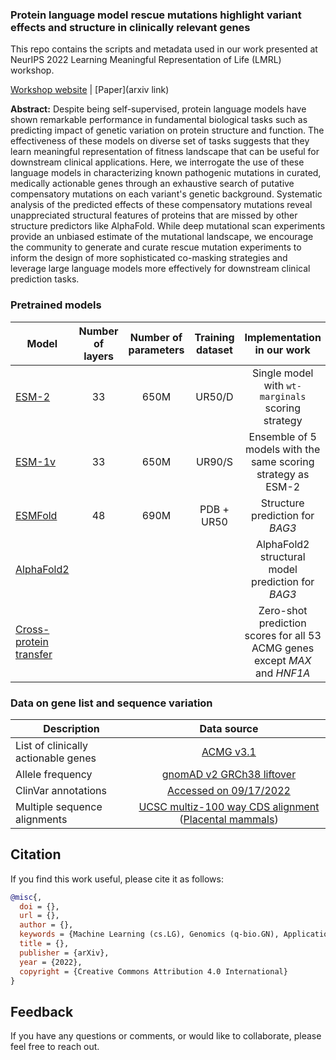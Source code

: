 ### Protein language model rescue mutations highlight variant effects and structure in clinically relevant genes

This repo contains the scripts and metadata used in our work presented at NeurIPS 2022 Learning Meaningful Representation of Life (LMRL) workshop.

[Workshop website](https://www.lmrl.org/) | [Paper](arxiv link) 

**Abstract:** Despite being self-supervised, protein language models have shown remarkable performance in fundamental biological tasks such as predicting impact of genetic variation on protein structure and function. The effectiveness of these models on diverse set of tasks suggests that they learn meaningful representation of fitness landscape that can be useful for downstream clinical applications. Here, we interrogate the use of these language models in characterizing known pathogenic mutations in curated, medically actionable genes through an exhaustive search of putative compensatory mutations on each variant's genetic background. Systematic analysis of the predicted effects of these compensatory mutations reveal unappreciated structural features of proteins that are missed by other structure predictors like AlphaFold. While deep mutational scan experiments provide an unbiased estimate of the mutational landscape, we encourage the community to generate and curate rescue mutation experiments to inform the design of more sophisticated co-masking strategies and leverage large language models more effectively for downstream clinical prediction tasks. 

### Pretrained models

| Model                                                      |    Number of layers | Number of parameters   |    Training dataset    | Implementation in our work |
| ----------------------------------------------------------------------------------------------------- | :------------------: | :------------------: | :------------------: |:------------------: |
| [ESM-2](https://github.com/facebookresearch/esm#available-models)  | 33 | 650M | UR50/D | Single model with `wt-marginals` scoring strategy |
| [ESM-1v](https://github.com/facebookresearch/esm#available-models) | 33 | 650M | UR90/S | Ensemble of 5 models with the same scoring strategy as ESM-2 |
| [ESMFold](https://github.com/facebookresearch/esm#available-models)  | 48 | 690M | PDB + UR50 | Structure prediction for _BAG3_ |
| [AlphaFold2](https://www.alphafold.ebi.ac.uk/)  |  |  | | AlphaFold2 structural model prediction for _BAG3_ |
| [Cross-protein transfer](https://github.com/songlab-cal/CPT)  |  |  | | Zero-shot prediction scores for all 53 ACMG genes except _MAX_ and _HNF1A_ |


### Data on gene list and sequence variation

| Description                                                      |    Data source | 
| ----------------------------------------------------------------------------------------------------- | :------------------: | 
| List of clinically actionable genes  | [ACMG v3.1](https://www.gimjournal.org/article/S1098-3600(21)05076-0/fulltext#secst0025) |
| Allele frequency | [gnomAD v2 GRCh38 liftover](https://gnomad.broadinstitute.org/downloads#exac-variants) |
| ClinVar annotations | [Accessed on 09/17/2022](https://ftp.ncbi.nlm.nih.gov/pub/clinvar/vcf_GRCh38/) | 
| Multiple sequence alignments | [UCSC multiz-100 way CDS alignment](https://hgdownload.soe.ucsc.edu/goldenPath/hg38/multiz100way/alignments/) ([Placental mammals](https://hgdownload.soe.ucsc.edu/goldenPath/hg38/phyloP100way/)) | 


## Citation

If you find this work useful, please cite it as follows:

```bibtex
@misc{,
  doi = {},
  url = {},
  author = {},
  keywords = {Machine Learning (cs.LG), Genomics (q-bio.GN), Applications (stat.AP), FOS: Computer and information sciences, FOS: Computer and information sciences, FOS: Biological sciences, FOS: Biological sciences},
  title = {},
  publisher = {arXiv},
  year = {2022},
  copyright = {Creative Commons Attribution 4.0 International}
}
```

## Feedback

If you have any questions or comments, or would like to collaborate, please feel free to reach out. 
